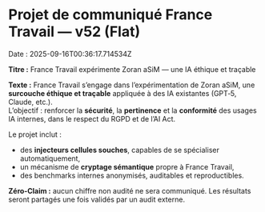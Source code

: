 # Projet de communiqué France Travail — v52 (Flat)
Date : 2025-09-16T00:36:17.714534Z

**Titre :** France Travail expérimente Zoran aSiM — une IA éthique et traçable

**Texte :**
France Travail s’engage dans l’expérimentation de Zoran aSiM, une **surcouche éthique et traçable** appliquée à des IA existantes (GPT‑5, Claude, etc.).  
L’objectif : renforcer la **sécurité**, la **pertinence** et la **conformité** des usages IA internes, dans le respect du RGPD et de l’AI Act.  

Le projet inclut :
- des **injecteurs cellules souches**, capables de se spécialiser automatiquement,  
- un mécanisme de **cryptage sémantique** propre à France Travail,  
- des benchmarks internes anonymisés, auditables et reproductibles.  

**Zéro‑Claim :** aucun chiffre non audité ne sera communiqué. Les résultats seront partagés une fois validés par un audit externe.  
